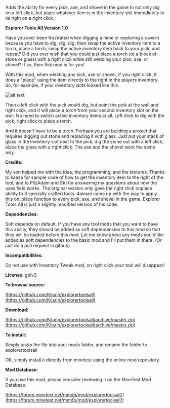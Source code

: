 Adds the ability for every pick, axe, and shovel in the game to not only dig on a left click, but place whatever item is in the inventory slot immediately to its right on a right click.

**Explorer Tools All Version 1.0**

Have you ever been frustrated when digging a mine or exploring a cavern because you have to dig, dig, dig, then swap the active inventory item to a torch, place a torch, swap the active inventory item back to your pick, and repeat?  Did you ever wish that you could just place a torch (or a block of stone or glass) with a right click while still wielding your pick, axe, or shovel?  If so, then this mod is for you!

With this mod, when wielding any pick, axe or shovel, if you right click, it does a "place" using the item directly to the right in the players inventory.  So, for example, if your inventory slots looked like this:

![alt text](http://i60.tinypic.com/11huw7k.png "image")

Then a left click with the pick would dig, but point the pick at the wall and right click, and it will place a torch from your second inventory slot on the wall.  No need to switch active inventory items at all.  Left click to dig with the pick, right click to place a torch.

And it doesn't have to be a torch.  Perhaps you are building a project that requires digging out stone and replacing it with glass.  Just put your stack of glass in the inventory slot next to the pick, dig the stone out with a left click, place the glass with a right click.  The axe and the shovel work the same way.

**Credits:**<p>
My son helped me with the idea, the programming, and the textures.  Thanks to kaeza for sample code of how to get the inventory item to the right of the tool, and to PilzAdam and Stu for answering my questions about how the uses field works.  The original version only gave the right click onplace ability to 3 specially crafted tools. 4aiman came up with the way to apply this on_place function to every pick, axe, and shovel in the game.  Explorer Tools All is just a slightly modified version of his code.

**Dependencies:**<p>
Soft depends on default.  If you have any tool mods that you want to have this ability, they should be added as soft dependencies to this mod so that they will be loaded before this mod.  Let me know about any mods you'd like added as soft dependencies to the basic mod and I'll put them in there.  (Or just do a pull request in github)

**Incompatibilities:**<p>
Do not use with Inventory Tweak mod, on right click your tool will disappear!

**License:** gplv3

**To browse source:**<p>
[https://github.com/Kilarin/explorertoolsall](https://github.com/Kilarin/explorertoolsall)

**Download:**<p>
[https://github.com/Kilarin/explorertoolsall/archive/master.zip](https://github.com/Kilarin/explorertoolsall/archive/master.zip)

**To install:**<p>
Simply unzip the file into your mods folder, and rename the folder to explorertoolsall<p>
OR, simply install it directly from minetest using the online mod repository.

**Mod Database:**<p>
If you use this mod, please consider reviewing it on the MineTest Mod Database.<p>
[https://forum.minetest.net/mmdb/mod/explorertoolsall/](https://forum.minetest.net/mmdb/mod/explorertoolsall/)<p>
